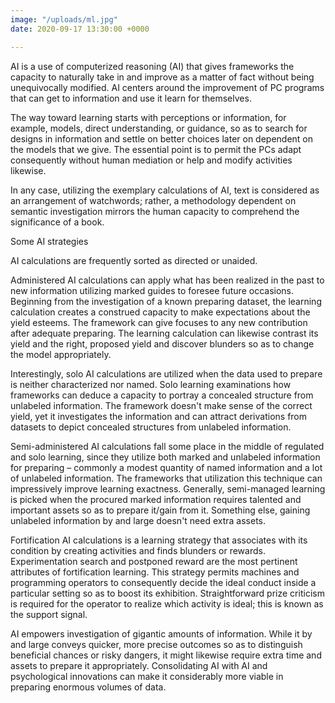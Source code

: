 ```yaml
---
image: "/uploads/ml.jpg"
date: 2020-09-17 13:30:00 +0000

---
```

AI is a use of computerized reasoning (AI) that gives frameworks the capacity to naturally take in and improve as a matter of fact without being unequivocally modified. AI centers around the improvement of PC programs that can get to information and use it learn for themselves. 

The way toward learning starts with perceptions or information, for example, models, direct understanding, or guidance, so as to search for designs in information and settle on better choices later on dependent on the models that we give. The essential point is to permit the PCs adapt consequently without human mediation or help and modify activities likewise. 

In any case, utilizing the exemplary calculations of AI, text is considered as an arrangement of watchwords; rather, a methodology dependent on semantic investigation mirrors the human capacity to comprehend the significance of a book. 

Some AI strategies 

AI calculations are frequently sorted as directed or unaided. 

Administered AI calculations can apply what has been realized in the past to new information utilizing marked guides to foresee future occasions. Beginning from the investigation of a known preparing dataset, the learning calculation creates a construed capacity to make expectations about the yield esteems. The framework can give focuses to any new contribution after adequate preparing. The learning calculation can likewise contrast its yield and the right, proposed yield and discover blunders so as to change the model appropriately. 

Interestingly, solo AI calculations are utilized when the data used to prepare is neither characterized nor named. Solo learning examinations how frameworks can deduce a capacity to portray a concealed structure from unlabeled information. The framework doesn't make sense of the correct yield, yet it investigates the information and can attract derivations from datasets to depict concealed structures from unlabeled information. 

Semi-administered AI calculations fall some place in the middle of regulated and solo learning, since they utilize both marked and unlabeled information for preparing – commonly a modest quantity of named information and a lot of unlabeled information. The frameworks that utilization this technique can impressively improve learning exactness. Generally, semi-managed learning is picked when the procured marked information requires talented and important assets so as to prepare it/gain from it. Something else, gaining unlabeled information by and large doesn't need extra assets. 

Fortification AI calculations is a learning strategy that associates with its condition by creating activities and finds blunders or rewards. Experimentation search and postponed reward are the most pertinent attributes of fortification learning. This strategy permits machines and programming operators to consequently decide the ideal conduct inside a particular setting so as to boost its exhibition. Straightforward prize criticism is required for the operator to realize which activity is ideal; this is known as the support signal. 

AI empowers investigation of gigantic amounts of information. While it by and large conveys quicker, more precise outcomes so as to distinguish beneficial chances or risky dangers, it might likewise require extra time and assets to prepare it appropriately. Consolidating AI with AI and psychological innovations can make it considerably more viable in preparing enormous volumes of data.